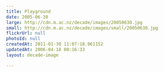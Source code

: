 ```yaml
---
title: Playground
date: 2005-06-30
large: http://cdn.m.ac.nz/decade/images/20050630.jpg
small: http://cdn.m.ac.nz/decade/images/small/20050630.jpg
flickrUrl: null
photoId: null
createdAt: 2011-01-30 11:07:18.961152
updatedAt: 2006-04-18 00:16:33
layout: decade-image

---
```


